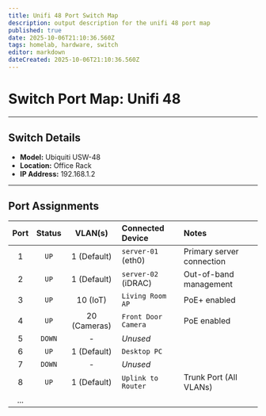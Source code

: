 ```yaml
---
title: Unifi 48 Port Switch Map
description: output description for the unifi 48 port map
published: true
date: 2025-10-06T21:10:36.560Z
tags: homelab, hardware, switch
editor: markdown
dateCreated: 2025-10-06T21:10:36.560Z
---
```


# Switch Port Map: Unifi 48

---

## Switch Details

* **Model:** Ubiquiti USW-48
* **Location:** Office Rack
* **IP Address:** 192.168.1.2

---

## Port Assignments

| Port | Status | VLAN(s) | Connected Device | Notes |
|:----:|:------:|:-------:|:-----------------|:------|
| 1 | `UP` | 1 (Default) | `server-01` (eth0) | Primary server connection |
| 2 | `UP` | 1 (Default) | `server-02` (iDRAC) | Out-of-band management |
| 3 | `UP` | 10 (IoT) | `Living Room AP` | PoE+ enabled |
| 4 | `UP` | 20 (Cameras) | `Front Door Camera` | PoE enabled |
| 5 | `DOWN` | - | *Unused* | |
| 6 | `UP` | 1 (Default) | `Desktop PC` | |
| 7 | `DOWN` | - | *Unused* | |
| 8 | `UP` | 1 (Default) | `Uplink to Router` | Trunk Port (All VLANs) |
| ... | | | | |